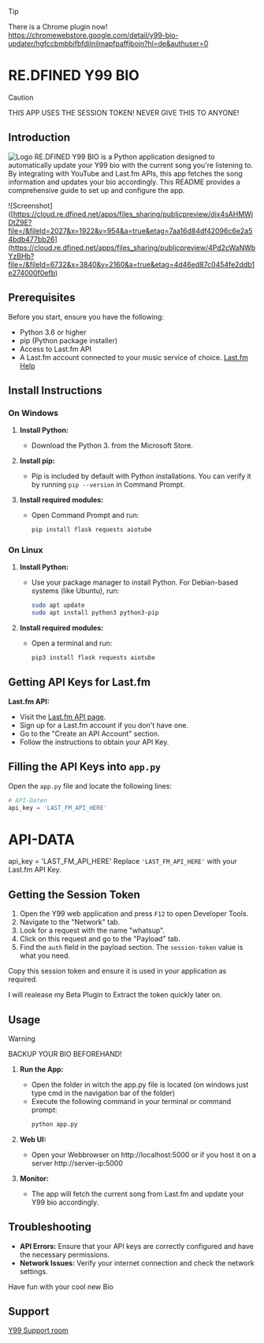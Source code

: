 > [!TIP]
> There is a Chrome plugin now! https://chromewebstore.google.com/detail/y99-bio-updater/hgfccbmbbifbfdilnilmapfpaffjbojn?hl=de&authuser=0
# RE.DFINED Y99 BIO
> [!CAUTION]
> THIS APP USES THE SESSION TOKEN! NEVER GIVE THIS TO ANYONE!
## Introduction
![Logo](https://cloud.re.dfined.net/apps/files_sharing/publicpreview/k6sCc87WjRDbkHM?file=/&fileId=2041&x=1924&y=924&a=true&etag=25010b217b1059db37a0f3aa37026641)
RE.DFINED Y99 BIO is a Python application designed to automatically update your Y99 bio with the current song you're listening to. By integrating with YouTube and Last.fm APIs, this app fetches the song information and updates your bio accordingly. This README provides a comprehensive guide to set up and configure the app.

![Screenshot]([https://cloud.re.dfined.net/apps/files_sharing/publicpreview/djx4sAHMWjDtZ9E?file=/&fileId=2027&x=1922&y=954&a=true&etag=7aa16d84df42096c6e2a54bdb477bb26](https://cloud.re.dfined.net/apps/files_sharing/publicpreview/4Pd2cWaNWbYzBHb?file=/&fileId=6732&x=3840&y=2160&a=true&etag=4d46ed87c0454fe2ddb1e274000f0efb)

## Prerequisites

Before you start, ensure you have the following:
- Python 3.6 or higher
- pip (Python package installer)
- Access to Last.fm API
- A Last.fm account connected to your music service of choice. [Last.fm Help](https://www.last.fm/about/trackmymusic)

## Install Instructions

### On Windows

1. **Install Python:**
   - Download the Python 3. from the Microsoft Store.

2. **Install pip:**
   - Pip is included by default with Python installations. You can verify it by running `pip --version` in Command Prompt.

3. **Install required modules:**
   - Open Command Prompt and run:
     ```bash
     pip install flask requests aiotube
     ```

### On Linux

1. **Install Python:**
   - Use your package manager to install Python. For Debian-based systems (like Ubuntu), run:
     ```bash
     sudo apt update
     sudo apt install python3 python3-pip
     ```

2. **Install required modules:**
   - Open a terminal and run:
     ```bash
     pip3 install flask requests aiotube
     ```

## Getting API Keys for Last.fm


**Last.fm API:**
   - Visit the [Last.fm API page](https://www.last.fm/api/).
   - Sign up for a Last.fm account if you don't have one.
   - Go to the "Create an API Account" section.
   - Follow the instructions to obtain your API Key.

## Filling the API Keys into `app.py`

Open the `app.py` file and locate the following lines:

```python
# API-Daten
api_key = 'LAST_FM_API_HERE'
```

# API-DATA
api_key = 'LAST_FM_API_HERE'
Replace `'LAST_FM_API_HERE'` with your Last.fm API Key.

## Getting the Session Token

1. Open the Y99 web application and press `F12` to open Developer Tools.
2. Navigate to the "Network" tab.
3. Look for a request with the name "whatsup".
4. Click on this request and go to the "Payload" tab.
5. Find the `auth` field in the payload section. The `session-token` value is what you need.

Copy this session token and ensure it is used in your application as required.

I will realease my Beta Plugin to Extract the token quickly later on.

## Usage
> [!WARNING]
> BACKUP YOUR BIO BEFOREHAND!
1. **Run the App:**
   - Open the folder in witch the app.py file is located (on windows just type cmd in the navigation bar of the folder)
   - Execute the following command in your terminal or command prompt:
     ```bash
     python app.py
     ```

2. **Web UI:**
   - Open your Webbrowser on http://localhost:5000 or if you host it on a server http://server-ip:5000

     
3. **Monitor:**
   - The app will fetch the current song from Last.fm and update your Y99 bio accordingly.

## Troubleshooting

- **API Errors:** Ensure that your API keys are correctly configured and have the necessary permissions.
- **Network Issues:** Verify your internet connection and check the network settings.

Have fun with your cool new Bio
## Support

[Y99 Support room](https://y99.in/r/1808532)
